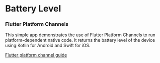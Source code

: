 # Battery Level
### Flutter Platform Channels

This simple app demonstrates the use of Flutter Platform Channels to run platform-dependent native code. It returns the battery level of the device using Kotlin for Android and Swift for iOS.

[Flutter platform channel guide](https://docs.flutter.dev/platform-integration/platform-channels)